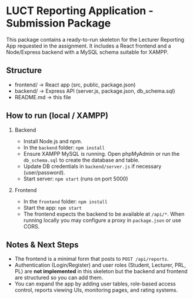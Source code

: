 # LUCT Reporting Application - Submission Package

This package contains a ready-to-run skeleton for the Lecturer Reporting App requested in the assignment.
It includes a React frontend and a Node/Express backend with a MySQL schema suitable for XAMPP.

## Structure
- frontend/  -> React app (src, public, package.json)
- backend/   -> Express API (server.js, package.json, db_schema.sql)
- README.md  -> this file

## How to run (local / XAMPP)
1. Backend
   - Install Node.js and npm.
   - In the `backend` folder: `npm install`
   - Ensure XAMPP MySQL is running. Open phpMyAdmin or run the `db_schema.sql` to create the database and table.
   - Update DB credentials in `backend/server.js` if necessary (user/password).
   - Start server: `npm start` (runs on port 5000)

2. Frontend
   - In the `frontend` folder: `npm install`
   - Start the app: `npm start`
   - The frontend expects the backend to be available at `/api/*`. When running locally you may configure a proxy in `package.json` or use CORS.

## Notes & Next Steps
- The frontend is a minimal form that posts to `POST /api/reports`.
- Authentication (Login/Register) and user roles (Student, Lecturer, PRL, PL) are **not implemented** in this skeleton but the backend and frontend are structured so you can add them.
- You can expand the app by adding user tables, role-based access control, reports viewing UIs, monitoring pages, and rating systems.